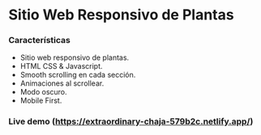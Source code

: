 # Sitio Web Responsivo de Plantas

### Características

-   Sitio web responsivo de plantas.
-   HTML CSS & Javascript.
-   Smooth scrolling en cada sección.
-   Animaciones al scrollear.
-   Modo oscuro.
-   Mobile First.


### Live demo (https://extraordinary-chaja-579b2c.netlify.app/)
